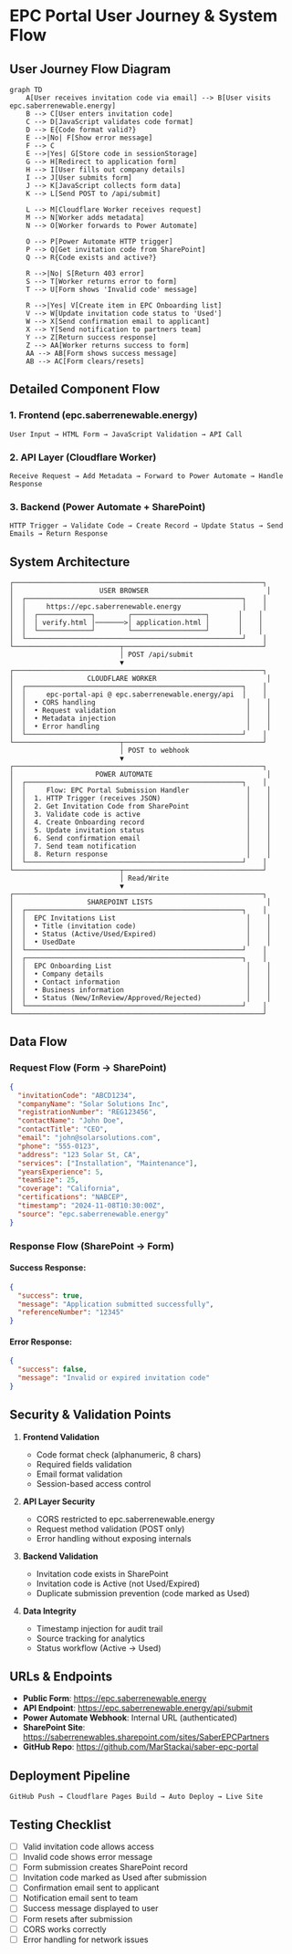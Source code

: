 # EPC Portal User Journey & System Flow

## User Journey Flow Diagram

```mermaid
graph TD
    A[User receives invitation code via email] --> B[User visits epc.saberrenewable.energy]
    B --> C[User enters invitation code]
    C --> D[JavaScript validates code format]
    D --> E{Code format valid?}
    E -->|No| F[Show error message]
    F --> C
    E -->|Yes| G[Store code in sessionStorage]
    G --> H[Redirect to application form]
    H --> I[User fills out company details]
    I --> J[User submits form]
    J --> K[JavaScript collects form data]
    K --> L[Send POST to /api/submit]
    
    L --> M[Cloudflare Worker receives request]
    M --> N[Worker adds metadata]
    N --> O[Worker forwards to Power Automate]
    
    O --> P[Power Automate HTTP trigger]
    P --> Q[Get invitation code from SharePoint]
    Q --> R{Code exists and active?}
    
    R -->|No| S[Return 403 error]
    S --> T[Worker returns error to form]
    T --> U[Form shows 'Invalid code' message]
    
    R -->|Yes| V[Create item in EPC Onboarding list]
    V --> W[Update invitation code status to 'Used']
    W --> X[Send confirmation email to applicant]
    X --> Y[Send notification to partners team]
    Y --> Z[Return success response]
    Z --> AA[Worker returns success to form]
    AA --> AB[Form shows success message]
    AB --> AC[Form clears/resets]
```

## Detailed Component Flow

### 1. Frontend (epc.saberrenewable.energy)
```
User Input → HTML Form → JavaScript Validation → API Call
```

### 2. API Layer (Cloudflare Worker)
```
Receive Request → Add Metadata → Forward to Power Automate → Handle Response
```

### 3. Backend (Power Automate + SharePoint)
```
HTTP Trigger → Validate Code → Create Record → Update Status → Send Emails → Return Response
```

## System Architecture

```
┌─────────────────────────────────────────────────────────────┐
│                     USER BROWSER                             │
│  ┌─────────────────────────────────────────────────────┐    │
│  │     https://epc.saberrenewable.energy               │    │
│  │  ┌─────────────┐        ┌──────────────────┐       │    │
│  │  │ verify.html │───────>│ application.html │       │    │
│  │  └─────────────┘        └──────────────────┘       │    │
│  └─────────────────────────────────────────────────────┘    │
└──────────────────────────┬──────────────────────────────────┘
                           │ POST /api/submit
                           ▼
┌─────────────────────────────────────────────────────────────┐
│                  CLOUDFLARE WORKER                           │
│  ┌─────────────────────────────────────────────────────┐    │
│  │     epc-portal-api @ epc.saberrenewable.energy/api  │    │
│  │  • CORS handling                                     │    │
│  │  • Request validation                                │    │
│  │  • Metadata injection                                │    │
│  │  • Error handling                                    │    │
│  └─────────────────────────────────────────────────────┘    │
└──────────────────────────┬──────────────────────────────────┘
                           │ POST to webhook
                           ▼
┌─────────────────────────────────────────────────────────────┐
│                    POWER AUTOMATE                            │
│  ┌─────────────────────────────────────────────────────┐    │
│  │     Flow: EPC Portal Submission Handler              │    │
│  │  1. HTTP Trigger (receives JSON)                     │    │
│  │  2. Get Invitation Code from SharePoint              │    │
│  │  3. Validate code is active                          │    │
│  │  4. Create Onboarding record                         │    │
│  │  5. Update invitation status                         │    │
│  │  6. Send confirmation email                          │    │
│  │  7. Send team notification                           │    │
│  │  8. Return response                                  │    │
│  └─────────────────────────────────────────────────────┘    │
└──────────────────────────┬──────────────────────────────────┘
                           │ Read/Write
                           ▼
┌─────────────────────────────────────────────────────────────┐
│                  SHAREPOINT LISTS                            │
│  ┌─────────────────────────────────────────────────────┐    │
│  │  EPC Invitations List                                │    │
│  │  • Title (invitation code)                           │    │
│  │  • Status (Active/Used/Expired)                      │    │
│  │  • UsedDate                                          │    │
│  └─────────────────────────────────────────────────────┘    │
│  ┌─────────────────────────────────────────────────────┐    │
│  │  EPC Onboarding List                                 │    │
│  │  • Company details                                   │    │
│  │  • Contact information                               │    │
│  │  • Business information                              │    │
│  │  • Status (New/InReview/Approved/Rejected)           │    │
│  └─────────────────────────────────────────────────────┘    │
└─────────────────────────────────────────────────────────────┘
```

## Data Flow

### Request Flow (Form → SharePoint)
```json
{
  "invitationCode": "ABCD1234",
  "companyName": "Solar Solutions Inc",
  "registrationNumber": "REG123456",
  "contactName": "John Doe",
  "contactTitle": "CEO",
  "email": "john@solarsolutions.com",
  "phone": "555-0123",
  "address": "123 Solar St, CA",
  "services": ["Installation", "Maintenance"],
  "yearsExperience": 5,
  "teamSize": 25,
  "coverage": "California",
  "certifications": "NABCEP",
  "timestamp": "2024-11-08T10:30:00Z",
  "source": "epc.saberrenewable.energy"
}
```

### Response Flow (SharePoint → Form)

#### Success Response:
```json
{
  "success": true,
  "message": "Application submitted successfully",
  "referenceNumber": "12345"
}
```

#### Error Response:
```json
{
  "success": false,
  "message": "Invalid or expired invitation code"
}
```

## Security & Validation Points

1. **Frontend Validation**
   - Code format check (alphanumeric, 8 chars)
   - Required fields validation
   - Email format validation
   - Session-based access control

2. **API Layer Security**
   - CORS restricted to epc.saberrenewable.energy
   - Request method validation (POST only)
   - Error handling without exposing internals

3. **Backend Validation**
   - Invitation code exists in SharePoint
   - Invitation code is Active (not Used/Expired)
   - Duplicate submission prevention (code marked as Used)

4. **Data Integrity**
   - Timestamp injection for audit trail
   - Source tracking for analytics
   - Status workflow (Active → Used)

## URLs & Endpoints

- **Public Form**: https://epc.saberrenewable.energy
- **API Endpoint**: https://epc.saberrenewable.energy/api/submit
- **Power Automate Webhook**: Internal URL (authenticated)
- **SharePoint Site**: https://saberrenewables.sharepoint.com/sites/SaberEPCPartners
- **GitHub Repo**: https://github.com/MarStackai/saber-epc-portal

## Deployment Pipeline

```
GitHub Push → Cloudflare Pages Build → Auto Deploy → Live Site
```

## Testing Checklist

- [ ] Valid invitation code allows access
- [ ] Invalid code shows error message
- [ ] Form submission creates SharePoint record
- [ ] Invitation code marked as Used after submission
- [ ] Confirmation email sent to applicant
- [ ] Notification email sent to team
- [ ] Success message displayed to user
- [ ] Form resets after submission
- [ ] CORS works correctly
- [ ] Error handling for network issues